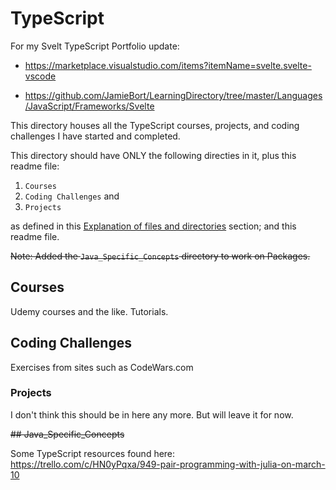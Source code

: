# TypeScript

For my Svelt TypeScript Portfolio update:

- https://marketplace.visualstudio.com/items?itemName=svelte.svelte-vscode

- https://github.com/JamieBort/LearningDirectory/tree/master/Languages/JavaScript/Frameworks/Svelte

This directory houses all the TypeScript courses, projects, and coding challenges I have started and completed.

This directory should have ONLY the following directies in it, plus this readme file:

1. `Courses`
2. `Coding Challenges` and
3. `Projects`

as defined in this [Explanation of files and directories](https://github.com/JamieBort/LearningDirectory#explanation-of-files-and-directories) section; and this readme file.

~~Note: Added the `Java_Specific_Concepts` directory to work on Packages.~~

## Courses

Udemy courses and the like.
Tutorials.

## Coding Challenges

Exercises from sites such as CodeWars.com

### Projects

I don't think this should be in here any more. But will leave it for now.

~~## Java_Specific_Concepts~~

Some TypeScript resources found here:
https://trello.com/c/HN0yPqxa/949-pair-programming-with-julia-on-march-10
